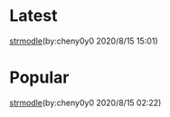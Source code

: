 # Latest
[strmodle](https://144881-studios.github.io/pymodule/module/strmodle)\(by:cheny0y0 2020/8/15 15:01\)
# Popular
[strmodle](https://144881-studios.github.io/pymodule/module/strmodle)\(by:cheny0y0 2020/8/15 02:22\)
